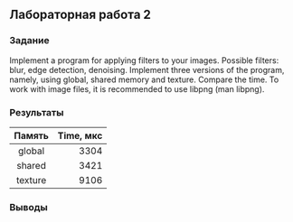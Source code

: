 ## Лабораторная работа 2
### Задание
Implement a program for applying filters to your images. Possible filters: blur, edge detection, denoising. Implement three versions of the program, namely, using global, shared memory and texture. Compare the time. To work with image files, it is recommended to use libpng (man libpng).

### Результаты

| Память | Time, мкс |
|:--------:|------:|
|  global  | 3304 |
|  shared  | 3421 |
|  texture | 9106 |

### Выводы


